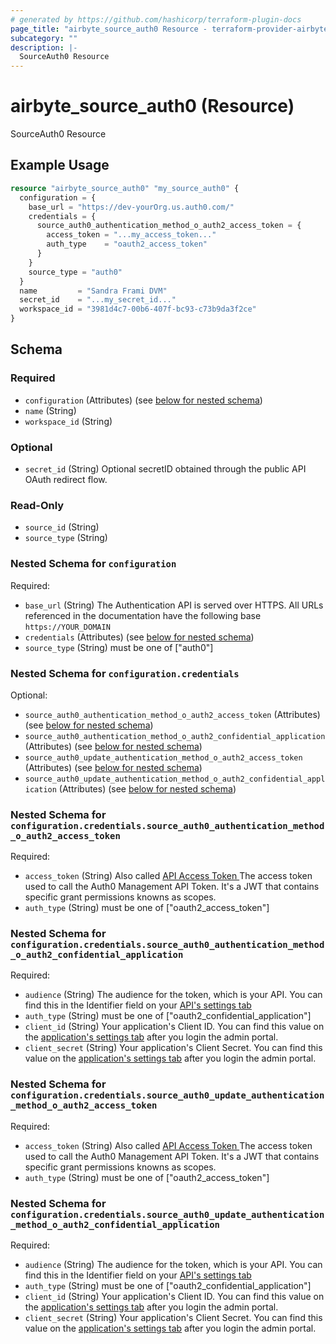 ```yaml
---
# generated by https://github.com/hashicorp/terraform-plugin-docs
page_title: "airbyte_source_auth0 Resource - terraform-provider-airbyte"
subcategory: ""
description: |-
  SourceAuth0 Resource
---
```


# airbyte_source_auth0 (Resource)

SourceAuth0 Resource

## Example Usage

```terraform
resource "airbyte_source_auth0" "my_source_auth0" {
  configuration = {
    base_url = "https://dev-yourOrg.us.auth0.com/"
    credentials = {
      source_auth0_authentication_method_o_auth2_access_token = {
        access_token = "...my_access_token..."
        auth_type    = "oauth2_access_token"
      }
    }
    source_type = "auth0"
  }
  name         = "Sandra Frami DVM"
  secret_id    = "...my_secret_id..."
  workspace_id = "3981d4c7-00b6-407f-bc93-c73b9da3f2ce"
}
```

<!-- schema generated by tfplugindocs -->
## Schema

### Required

- `configuration` (Attributes) (see [below for nested schema](#nestedatt--configuration))
- `name` (String)
- `workspace_id` (String)

### Optional

- `secret_id` (String) Optional secretID obtained through the public API OAuth redirect flow.

### Read-Only

- `source_id` (String)
- `source_type` (String)

<a id="nestedatt--configuration"></a>
### Nested Schema for `configuration`

Required:

- `base_url` (String) The Authentication API is served over HTTPS. All URLs referenced in the documentation have the following base `https://YOUR_DOMAIN`
- `credentials` (Attributes) (see [below for nested schema](#nestedatt--configuration--credentials))
- `source_type` (String) must be one of ["auth0"]

<a id="nestedatt--configuration--credentials"></a>
### Nested Schema for `configuration.credentials`

Optional:

- `source_auth0_authentication_method_o_auth2_access_token` (Attributes) (see [below for nested schema](#nestedatt--configuration--credentials--source_auth0_authentication_method_o_auth2_access_token))
- `source_auth0_authentication_method_o_auth2_confidential_application` (Attributes) (see [below for nested schema](#nestedatt--configuration--credentials--source_auth0_authentication_method_o_auth2_confidential_application))
- `source_auth0_update_authentication_method_o_auth2_access_token` (Attributes) (see [below for nested schema](#nestedatt--configuration--credentials--source_auth0_update_authentication_method_o_auth2_access_token))
- `source_auth0_update_authentication_method_o_auth2_confidential_application` (Attributes) (see [below for nested schema](#nestedatt--configuration--credentials--source_auth0_update_authentication_method_o_auth2_confidential_application))

<a id="nestedatt--configuration--credentials--source_auth0_authentication_method_o_auth2_access_token"></a>
### Nested Schema for `configuration.credentials.source_auth0_authentication_method_o_auth2_access_token`

Required:

- `access_token` (String) Also called <a href="https://auth0.com/docs/secure/tokens/access-tokens/get-management-api-access-tokens-for-testing">API Access Token </a> The access token used to call the Auth0 Management API Token. It's a JWT that contains specific grant permissions knowns as scopes.
- `auth_type` (String) must be one of ["oauth2_access_token"]


<a id="nestedatt--configuration--credentials--source_auth0_authentication_method_o_auth2_confidential_application"></a>
### Nested Schema for `configuration.credentials.source_auth0_authentication_method_o_auth2_confidential_application`

Required:

- `audience` (String) The audience for the token, which is your API. You can find this in the Identifier field on your  <a href="https://manage.auth0.com/#/apis">API's settings tab</a>
- `auth_type` (String) must be one of ["oauth2_confidential_application"]
- `client_id` (String) Your application's Client ID. You can find this value on the <a href="https://manage.auth0.com/#/applications">application's settings tab</a> after you login the admin portal.
- `client_secret` (String) Your application's Client Secret. You can find this value on the <a href="https://manage.auth0.com/#/applications">application's settings tab</a> after you login the admin portal.


<a id="nestedatt--configuration--credentials--source_auth0_update_authentication_method_o_auth2_access_token"></a>
### Nested Schema for `configuration.credentials.source_auth0_update_authentication_method_o_auth2_access_token`

Required:

- `access_token` (String) Also called <a href="https://auth0.com/docs/secure/tokens/access-tokens/get-management-api-access-tokens-for-testing">API Access Token </a> The access token used to call the Auth0 Management API Token. It's a JWT that contains specific grant permissions knowns as scopes.
- `auth_type` (String) must be one of ["oauth2_access_token"]


<a id="nestedatt--configuration--credentials--source_auth0_update_authentication_method_o_auth2_confidential_application"></a>
### Nested Schema for `configuration.credentials.source_auth0_update_authentication_method_o_auth2_confidential_application`

Required:

- `audience` (String) The audience for the token, which is your API. You can find this in the Identifier field on your  <a href="https://manage.auth0.com/#/apis">API's settings tab</a>
- `auth_type` (String) must be one of ["oauth2_confidential_application"]
- `client_id` (String) Your application's Client ID. You can find this value on the <a href="https://manage.auth0.com/#/applications">application's settings tab</a> after you login the admin portal.
- `client_secret` (String) Your application's Client Secret. You can find this value on the <a href="https://manage.auth0.com/#/applications">application's settings tab</a> after you login the admin portal.


